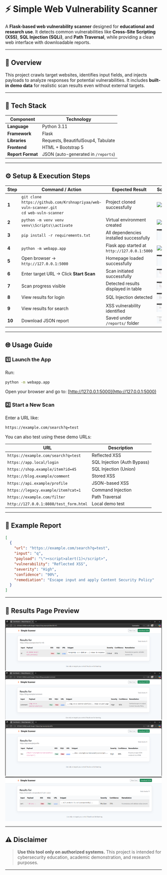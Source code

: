 # ⚡ Simple Web Vulnerability Scanner

A **Flask-based web vulnerability scanner** designed for **educational and research use**.
It detects common vulnerabilities like **Cross-Site Scripting (XSS)**, **SQL Injection (SQLi)**, and **Path Traversal**, while providing a clean web interface with downloadable reports.

---

## 🧠 Overview

This project crawls target websites, identifies input fields, and injects payloads to analyze responses for potential vulnerabilities.
It includes **built-in demo data** for realistic scan results even without external targets.

---

## 🧩 Tech Stack

| Component         | Technology                          |
| ----------------- | ----------------------------------- |
| **Language**      | Python 3.11                         |
| **Framework**     | Flask                               |
| **Libraries**     | Requests, BeautifulSoup4, Tabulate  |
| **Frontend**      | HTML + Bootstrap 5                  |
| **Report Format** | JSON (auto-generated in `/reports`) |

---

## ⚙️ Setup & Execution Steps

| Step   | Command / Action                                                                            | Expected Result                              | Screenshot                                       |
| ------ | ------------------------------------------------------------------------------------------- | -------------------------------------------- | ------------------------------------------------ |
| **1**  | `git clone https://github.com/Krshnapriyaa/web-vuln-scanner.git` <br> `cd web-vuln-scanner` | Project cloned successfully                  | ![Step 1](Screenshot%20\(205\).png)              |
| **2**  | `python -m venv venv` <br> `venv\\Scripts\\activate`                                        | Virtual environment created                  | ![Step 2](Screenshot%20\(206\).png)              |
| **3**  | `pip install -r requirements.txt`                                                           | All dependencies installed successfully      | ![Step 3](Screenshot%202025-10-23%20185456.png)  |
| **4**  | `python -m webapp.app`                                                                      | Flask app started at `http://127.0.0.1:5000` | ![Step 4](Screenshot%20\(212\).png)              |
| **5**  | Open browser → `http://127.0.0.1:5000`                                                      | Homepage loaded successfully                 | ![Step 5](Screenshot%202025-10-23%20185456.png)  |
| **6**  | Enter target URL → Click **Start Scan**                                                     | Scan initiated successfully                  | ![Step 6](Screenshot%202025-10-23%20185942.png)  |
| **7**  | Scan progress visible                                                                       | Detected results displayed in table          | ![Step 7](Screenshot%202025-10-23%20190010.png)  |
| **8**  | View results for login                                                                      | SQL Injection detected                       | ![Step 8](Screenshot%202025-10-23%20190036.png)  |
| **9**  | View results for search                                                                     | XSS vulnerability identified                 | ![Step 9](Screenshot%202025-10-23%20190101.png)  |
| **10** | Download JSON report                                                                        | Saved under `/reports/` folder               | ![Step 10](Screenshot%202025-10-23%20190224.png) |

---

## 🌐 Usage Guide

### 1️⃣ Launch the App

Run:

```bash
python -m webapp.app
```

Open your browser and go to: [http://127.0.0.1:5000](http://127.0.0.1:5000)

### 2️⃣ Start a New Scan

Enter a URL like:

```
https://example.com/search?q=test
```

You can also test using these demo URLs:

| URL                                    | Description                 |
| -------------------------------------- | --------------------------- |
| `https://example.com/search?q=test`    | Reflected XSS               |
| `https://app.local/login`              | SQL Injection (Auth Bypass) |
| `https://shop.example/item?id=45`      | SQL Injection (Union)       |
| `https://blog.example/comment`         | Stored XSS                  |
| `https://api.example/profile`          | JSON-based XSS              |
| `https://legacy.example/item?cat=1`    | Command Injection           |
| `https://example.com/filter`           | Path Traversal              |
| `http://127.0.0.1:8080/test_form.html` | Local demo test             |

---

## 🧾 Example Report

```json
[
  {
    "url": "https://example.com/search?q=test",
    "input": "q",
    "payload": "\"><script>alert(1)</script>",
    "vulnerability": "Reflected XSS",
    "severity": "High",
    "confidence": "90%",
    "remediation": "Escape input and apply Content Security Policy"
  }
]
```

---

## 🧩 Results Page Preview

![Result Table](Screenshot%202025-10-23%20190010.png)
![XSS Result](Screenshot%202025-10-23%20190036.png)
![SQLi Result](Screenshot%202025-10-23%20190101.png)
![Report Download](Screenshot%202025-10-23%20190224.png)

---

## ⚠️ Disclaimer

> **Use this tool only on authorized systems.**
> This project is intended for cybersecurity education, academic demonstration, and research purposes.

---

